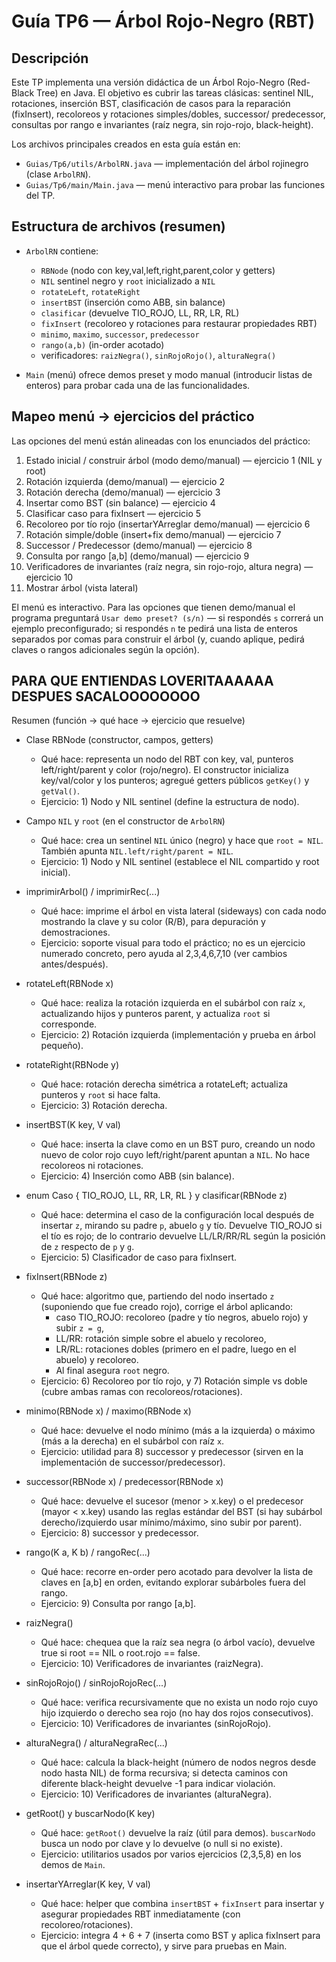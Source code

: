 # Guía TP6 — Árbol Rojo-Negro (RBT)

## Descripción
Este TP implementa una versión didáctica de un Árbol Rojo-Negro (Red-Black Tree) en Java.
El objetivo es cubrir las tareas clásicas: sentinel NIL, rotaciones, inserción BST, clasificación
de casos para la reparación (fixInsert), recoloreos y rotaciones simples/dobles, successor/
predecessor, consultas por rango e invariantes (raíz negra, sin rojo-rojo, black-height).

Los archivos principales creados en esta guía están en:

- `Guias/Tp6/utils/ArbolRN.java` — implementación del árbol rojinegro (clase `ArbolRN`).
- `Guias/Tp6/main/Main.java` — menú interactivo para probar las funciones del TP.

## Estructura de archivos (resumen)

- `ArbolRN` contiene:
  - `RBNode` (nodo con key,val,left,right,parent,color y getters)
  - `NIL` sentinel negro y `root` inicializado a `NIL`
  - `rotateLeft`, `rotateRight`
  - `insertBST` (inserción como ABB, sin balance)
  - `clasificar` (devuelve TIO_ROJO, LL, RR, LR, RL)
  - `fixInsert` (recoloreo y rotaciones para restaurar propiedades RBT)
  - `minimo`, `maximo`, `successor`, `predecessor`
  - `rango(a,b)` (in-order acotado)
  - verificadores: `raizNegra()`, `sinRojoRojo()`, `alturaNegra()`

- `Main` (menú) ofrece demos preset y modo manual (introducir listas de enteros) para
  probar cada una de las funcionalidades.

## Mapeo menú → ejercicios del práctico

Las opciones del menú están alineadas con los enunciados del práctico:

1) Estado inicial / construir árbol (modo demo/manual) — ejercicio 1 (NIL y root)
2) Rotación izquierda (demo/manual) — ejercicio 2
3) Rotación derecha (demo/manual) — ejercicio 3
4) Insertar como BST (sin balance) — ejercicio 4
5) Clasificar caso para fixInsert — ejercicio 5
6) Recoloreo por tío rojo (insertarYArreglar demo/manual) — ejercicio 6
7) Rotación simple/doble (insert+fix demo/manual) — ejercicio 7
8) Successor / Predecessor (demo/manual) — ejercicio 8
9) Consulta por rango [a,b] (demo/manual) — ejercicio 9
10) Verificadores de invariantes (raíz negra, sin rojo-rojo, altura negra) — ejercicio 10
11) Mostrar árbol (vista lateral)

El menú es interactivo. Para las opciones que tienen demo/manual el programa preguntará
`Usar demo preset? (s/n)` — si respondés `s` correrá un ejemplo preconfigurado; si respondés
`n` te pedirá una lista de enteros separados por comas para construir el árbol (y, cuando aplique, pedirá claves o rangos adicionales según la opción).


## PARA QUE ENTIENDAS LOVERITAAAAAA DESPUES SACALOOOOOOOO
Resumen (función → qué hace → ejercicio que resuelve)

- Clase RBNode (constructor, campos, getters)
  - Qué hace: representa un nodo del RBT con key, val, punteros left/right/parent y color (rojo/negro). El constructor inicializa key/val/color y los punteros; agregué getters públicos `getKey()` y `getVal()`.
  - Ejercicio: 1) Nodo y NIL sentinel (define la estructura de nodo).

- Campo `NIL` y `root` (en el constructor de `ArbolRN`)
  - Qué hace: crea un sentinel `NIL` único (negro) y hace que `root = NIL`. También apunta `NIL.left/right/parent = NIL`.
  - Ejercicio: 1) Nodo y NIL sentinel (establece el NIL compartido y root inicial).

- imprimirArbol() / imprimirRec(...)
  - Qué hace: imprime el árbol en vista lateral (sideways) con cada nodo mostrando la clave y su color (R/B), para depuración y demostraciones.
  - Ejercicio: soporte visual para todo el práctico; no es un ejercicio numerado concreto, pero ayuda al 2,3,4,6,7,10 (ver cambios antes/después).

- rotateLeft(RBNode x)
  - Qué hace: realiza la rotación izquierda en el subárbol con raíz `x`, actualizando hijos y punteros parent, y actualiza `root` si corresponde.
  - Ejercicio: 2) Rotación izquierda (implementación y prueba en árbol pequeño).

- rotateRight(RBNode y)
  - Qué hace: rotación derecha simétrica a rotateLeft; actualiza punteros y `root` si hace falta.
  - Ejercicio: 3) Rotación derecha.

- insertBST(K key, V val)
  - Qué hace: inserta la clave como en un BST puro, creando un nodo nuevo de color rojo cuyo left/right/parent apuntan a `NIL`. No hace recoloreos ni rotaciones.
  - Ejercicio: 4) Inserción como ABB (sin balance).

- enum Caso { TIO_ROJO, LL, RR, LR, RL } y clasificar(RBNode z)
  - Qué hace: determina el caso de la configuración local después de insertar `z`, mirando su padre `p`, abuelo `g` y tío. Devuelve TIO_ROJO si el tío es rojo; de lo contrario devuelve LL/LR/RR/RL según la posición de `z` respecto de `p` y `g`.
  - Ejercicio: 5) Clasificador de caso para fixInsert.

- fixInsert(RBNode z)
  - Qué hace: algoritmo que, partiendo del nodo insertado `z` (suponiendo que fue creado rojo), corrige el árbol aplicando:
    - caso TIO_ROJO: recoloreo (padre y tío negros, abuelo rojo) y subir `z = g`,
    - LL/RR: rotación simple sobre el abuelo y recoloreo,
    - LR/RL: rotaciones dobles (primero en el padre, luego en el abuelo) y recoloreo.
    - Al final asegura `root` negro.
  - Ejercicio: 6) Recoloreo por tío rojo, y 7) Rotación simple vs doble (cubre ambas ramas con recoloreos/rotaciones).

- minimo(RBNode x) / maximo(RBNode x)
  - Qué hace: devuelve el nodo mínimo (más a la izquierda) o máximo (más a la derecha) en el subárbol con raíz `x`.
  - Ejercicio: utilidad para 8) successor y predecessor (sirven en la implementación de successor/predecessor).

- successor(RBNode x) / predecessor(RBNode x)
  - Qué hace: devuelve el sucesor (menor > x.key) o el predecesor (mayor < x.key) usando las reglas estándar del BST (si hay subárbol derecho/izquierdo usar mínimo/máximo, sino subir por parent).
  - Ejercicio: 8) successor y predecessor.

- rango(K a, K b) / rangoRec(...)
  - Qué hace: recorre en-order pero acotado para devolver la lista de claves en [a,b] en orden, evitando explorar subárboles fuera del rango.
  - Ejercicio: 9) Consulta por rango [a,b].

- raizNegra()
  - Qué hace: chequea que la raíz sea negra (o árbol vacío), devuelve true si root == NIL o root.rojo == false.
  - Ejercicio: 10) Verificadores de invariantes (raizNegra).

- sinRojoRojo() / sinRojoRojoRec(...)
  - Qué hace: verifica recursivamente que no exista un nodo rojo cuyo hijo izquierdo o derecho sea rojo (no hay dos rojos consecutivos).
  - Ejercicio: 10) Verificadores de invariantes (sinRojoRojo).

- alturaNegra() / alturaNegraRec(...)
  - Qué hace: calcula la black-height (número de nodos negros desde nodo hasta NIL) de forma recursiva; si detecta caminos con diferente black-height devuelve -1 para indicar violación.
  - Ejercicio: 10) Verificadores de invariantes (alturaNegra).

- getRoot() y buscarNodo(K key)
  - Qué hace: `getRoot()` devuelve la raíz (útil para demos). `buscarNodo` busca un nodo por clave y lo devuelve (o null si no existe).
  - Ejercicio: utilitarios usados por varios ejercicios (2,3,5,8) en los demos de `Main`.

- insertarYArreglar(K key, V val)
  - Qué hace: helper que combina `insertBST` + `fixInsert` para insertar y asegurar propiedades RBT inmediatamente (con recoloreo/rotaciones).
  - Ejercicio: integra 4 + 6 + 7 (inserta como BST y aplica fixInsert para que el árbol quede correcto), y sirve para pruebas en Main.

